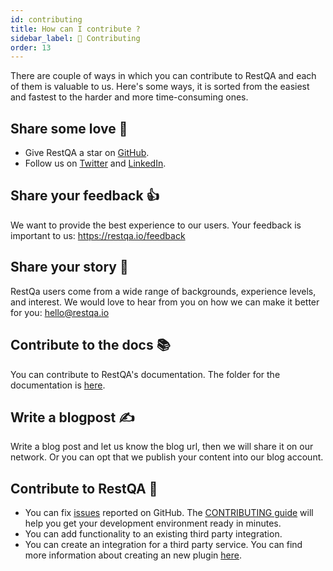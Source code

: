 ```yaml
---
id: contributing
title: How can I contribute ?
sidebar_label: 🤗 Contributing
order: 13
---
```


There are couple of ways in which you can contribute to RestQA and each of them is valuable to us. Here's some ways, it is sorted from the easiest and fastest to the harder and more time-consuming ones.

## Share some love 💙

- Give RestQA a star on [GitHub](https://github.com/restqa/restqa).
- Follow us on [Twitter](https://twitter.com/restqa) and [LinkedIn](https://linkedin.com/company/restqa).


## Share your feedback 👍

We want to provide the best experience to our users. Your feedback is important to us: https://restqa.io/feedback

## Share your story 💌

RestQa users come from a wide range of backgrounds, experience levels, and interest. We would love to hear from you on how we can make it better for you: hello@restqa.io


## Contribute to the docs 📚

You can contribute to RestQA's documentation. The folder for the documentation is [here](https://github.com/restqa/restqa/tree/master/docs/content).


## Write a blogpost ✍️

Write a blog post and let us know the blog url, then we will share it on our network. Or you can opt that we publish your content into our blog account.

## Contribute to RestQA 🔨

- You can fix [issues](https://github.com/restqa/restqa/issues) reported on GitHub. The [CONTRIBUTING guide](https://github.com/restqa/restqa/blob/master/CONTRIBUTING.md) will help you get your development environment ready in minutes.
- You can add functionality to an existing third party integration.
- You can create an integration for a third party service. You can find more information about creating an new plugin [here](#/documentation/custom-plugin).


